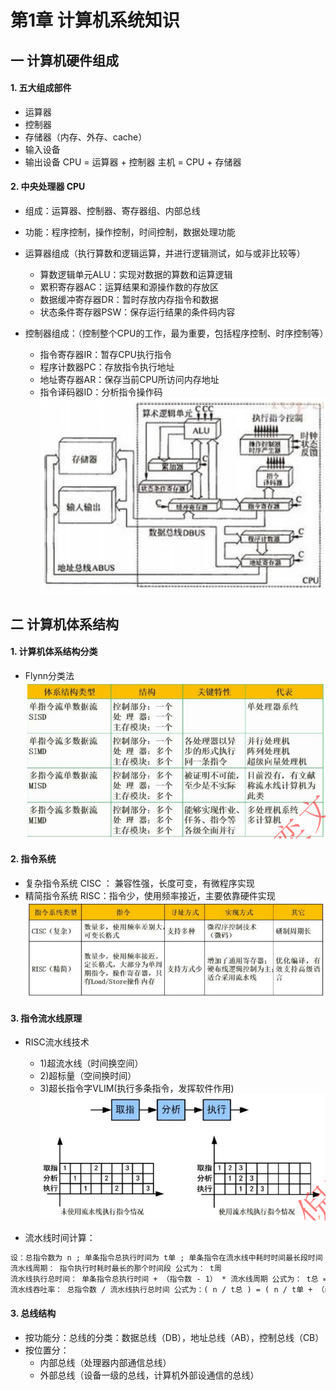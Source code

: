 # 第1章 计算机系统知识

## 一 计算机硬件组成

#### 1. 五大组成部件
  - 运算器
  - 控制器
  - 存储器（内存、外存、cache）
  - 输入设备
  - 输出设备
  CPU = 运算器 + 控制器
  主机 = CPU + 存储器

#### 2. 中央处理器 CPU

  - 组成：运算器、控制器、寄存器组、内部总线
  - 功能：程序控制，操作控制，时间控制，数据处理功能

  - 运算器组成（执行算数和逻辑运算，并进行逻辑测试，如与或非比较等）
    - 算数逻辑单元ALU：实现对数据的算数和运算逻辑
    - 累积寄存器AC：运算结果和源操作数的存放区
    - 数据缓冲寄存器DR：暂时存放内存指令和数据
    - 状态条件寄存器PSW：保存运行结果的条件码内容
  - 控制器组成：（控制整个CPU的工作，最为重要，包括程序控制、时序控制等）
    - 指令寄存器IR：暂存CPU执行指令
    - 程序计数器PC：存放指令执行地址
    - 地址寄存器AR：保存当前CPU所访问内存地址
    - 指令译码器ID：分析指令操作码
![软件设计师教程知识点整理](./images/d1-1.png) 


## 二 计算机体系结构
#### 1. 计算机体系结构分类
  - Flynn分类法
![软件设计师教程知识点整理](./images/d1-4.png) 


#### 2. 指令系统
  - 复杂指令系统 CISC ： 兼容性强，长度可变，有微程序实现
  - 精简指令系统 RISC：指令少，使用频率接近，主要依靠硬件实现
![软件设计师教程知识点整理](./images/d1-2.png) 

#### 3. 指令流水线原理
  - RISC流水线技术
    - 1)超流水线（时间换空间）
    - 2)超标量（空间换时间）
    - 3)超长指令字VLIM(执行多条指令，发挥软件作用)
![软件设计师教程知识点整理](./images/d1-3.png) 

  - 流水线时间计算：
  ```txt
  设：总指令数为 n ; 单条指令总执行时间为 t单 ; 单条指令在流水线中耗时时间最长段时间 t周
  流水线周期： 指令执行时耗时最长的那个时间段 公式为： t周
  流水线执行总时间： 单条指令总执行时间 + （指令数 - 1） * 流水线周期 公式为： t总 = t单 + （n-1）* t周
  流水线吞吐率： 总指令数 / 流水线执行总时间 公式为：( n / t总 ) = ( n / t单 + （n-1）* t周 )
  ```

#### 3. 总线结构
  - 按功能分：总线的分类：数据总线（DB），地址总线（AB），控制总线（CB）
  - 按位置分：
    - 内部总线（处理器内部通信总线）
    - 外部总线（设备一级的总线，计算机外部设通信的总线）